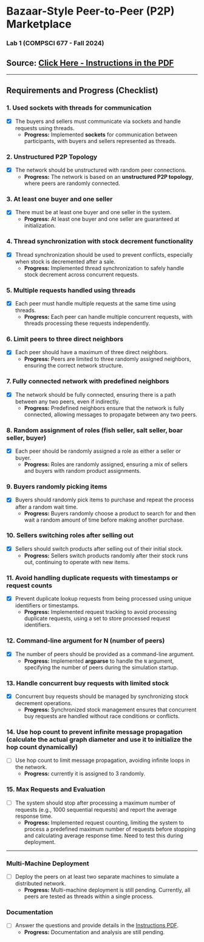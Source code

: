 # Bazaar-Style Peer-to-Peer (P2P) Marketplace

### Lab 1 (COMPSCI 677 - Fall 2024)

## Source: [Click Here - Instructions in the PDF](./Instructions.pdf)

---

## Requirements and Progress (Checklist)

### 1. **Used sockets with threads for communication**

- [x] The buyers and sellers must communicate via sockets and handle requests using threads.
  - **Progress:** Implemented **sockets** for communication between participants, with buyers and sellers represented as threads.

### 2. **Unstructured P2P Topology**

- [x] The network should be unstructured with random peer connections.
  - **Progress:** The network is based on an **unstructured P2P topology**, where peers are randomly connected.

### 3. **At least one buyer and one seller**

- [x] There must be at least one buyer and one seller in the system.
  - **Progress:** At least one buyer and one seller are guaranteed at initialization.

### 4. **Thread synchronization with stock decrement functionality**

- [x] Thread synchronization should be used to prevent conflicts, especially when stock is decremented after a sale.
  - **Progress:** Implemented thread synchronization to safely handle stock decrement across concurrent requests.

### 5. **Multiple requests handled using threads**

- [x] Each peer must handle multiple requests at the same time using threads.
  - **Progress:** Each peer can handle multiple concurrent requests, with threads processing these requests independently.

### 6. **Limit peers to three direct neighbors**

- [x] Each peer should have a maximum of three direct neighbors.
  - **Progress:** Peers are limited to three randomly assigned neighbors, ensuring the correct network structure.

### 7. **Fully connected network with predefined neighbors**

- [x] The network should be fully connected, ensuring there is a path between any two peers, even if indirectly.
  - **Progress:** Predefined neighbors ensure that the network is fully connected, allowing messages to propagate between any two peers.

### 8. **Random assignment of roles (fish seller, salt seller, boar seller, buyer)**

- [x] Each peer should be randomly assigned a role as either a seller or buyer.
  - **Progress:** Roles are randomly assigned, ensuring a mix of sellers and buyers with random product assignments.

### 9. **Buyers randomly picking items**

- [x] Buyers should randomly pick items to purchase and repeat the process after a random wait time.
  - **Progress:** Buyers randomly choose a product to search for and then wait a random amount of time before making another purchase.

### 10. **Sellers switching roles after selling out**

- [x] Sellers should switch products after selling out of their initial stock.
  - **Progress:** Sellers switch products randomly after their stock runs out, continuing to operate with new items.

### 11. **Avoid handling duplicate requests with timestamps or request counts**

- [x] Prevent duplicate lookup requests from being processed using unique identifiers or timestamps.
  - **Progress:** Implemented request tracking to avoid processing duplicate requests, using a set to store processed request identifiers.

### 12. **Command-line argument for N (number of peers)**

- [x] The number of peers should be provided as a command-line argument.
  - **Progress:** Implemented **argparse** to handle the `N` argument, specifying the number of peers during the simulation startup.

### 13. **Handle concurrent buy requests with limited stock**

- [x] Concurrent buy requests should be managed by synchronizing stock decrement operations.
  - **Progress:** Synchronized stock management ensures that concurrent buy requests are handled without race conditions or conflicts.

### 14. **Use hop count to prevent infinite message propagation (calculate the actual graph diameter and use it to initialize the hop count dynamically)**

- [ ] Use hop count to limit message propagation, avoiding infinite loops in the network.
  - **Progress:** currently it is assigned to 3 randomly.

### 15. **Max Requests and Evaluation**

- [ ] The system should stop after processing a maximum number of requests (e.g., 1000 sequential requests) and report the average response time.
  - **Progress:** Implemented request counting, limiting the system to process a predefined maximum number of requests before stopping and calculating average response time. Need to test this during deployment.

---

### **Multi-Machine Deployment**

- [ ] Deploy the peers on at least two separate machines to simulate a distributed network.
  - **Progress:** Multi-machine deployment is still pending. Currently, all peers are tested as threads within a single process.

### **Documentation**

- [ ] Answer the questions and provide details in the [Instructions PDF](./Instructions.pdf).
  - **Progress:** Documentation and analysis are still pending.
